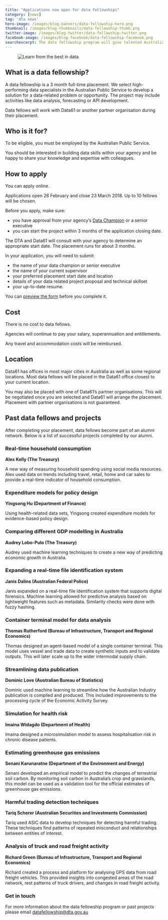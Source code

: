 ```yaml
---
title: "Applications now open for data fellowships"
category: [news]
tag: 'dta news'
hero-image: /images/blog-banners/data-fellowship-hero.png
thumbnail: /images/blog-thumbnails/data-fellowship-thumb.png
twitter-image: /images/blog-twitter/data-fellowship-twitter.png
facebook-image: /images/blog-facebook/data-fellowship-facebook.png
searchexcerpt: The data fellowship program will give talented Australian Public Service staff an opportunity to develop advanced data skills.
---
```


<figure>
  <img src="{{ site.url }}{{ site.baseurl }}{{ page.hero-image }}" alt="Learn from the best in data">
  <br />
</figure>

## What is a data fellowship?

A data fellowship is a 3 month full-time placement. We select high-performing data specialists in the Australian Public Service to develop a solution for a data-related problem or opportunity. The project may include activities like data analysis, forecasting or API development.

Data fellows will work with Data61 or another partner organisation during their placement.

## Who is it for?

To be eligible, you must be employed by the Australian Public Service.

You should be interested in building data skills within your agency and be happy to share your knowledge and expertise with colleagues.

## How to apply

You can apply online.

Applications open 26 February and close 23 March 2018. Up to 10 fellows will be chosen.

Before you apply, make sure:

- you have approval from your agency’s [Data Champion](https://data.gov.au/dataset/list-of-data-champions) or a senior executive
- you can start the project within 3 months of the application closing date.

The DTA and Data61 will consult with your agency to determine an appropriate start date. The placement runs for about 3 months.

In your application, you will need to submit:

- the name of your data champion or senior executive
- the name of your current supervisor
- your preferred placement start date and location
- details of your data related project proposal and technical skillset
- your up-to-date resume.

You can [preview the form](https://ausdta.recruiterbox.com/jobs/edeec697706c4192bfc505896bae4ed3) before you complete it.

## Cost

There is no cost to data fellows.

Agencies will continue to pay your salary, superannuation and entitlements.

Any travel and accommodation costs will be reimbursed.

## Location
Data61 has offices in most major cities in Australia as well as some regional locations. Most data fellows will be placed in the Data61 office closest to your current location.

You may also be placed with one of Data61’s partner organisations. This will be negotiated once you are selected and Data61 will arrange the placement. Placement with partner organisations is not guaranteed.

## Past data fellows and projects

After completing your placement, data fellows become part of an alumni network. Below is a list of successful projects completed by our alumni.

### Real-time household consumption

**Alex Kelly (The Treasury)**


A new way of measuring household spending using social media resources. Alex used data on trends including travel, retail, home and car sales to provide a real-time indicator of household consumption.

### Expenditure models for policy design

**Yingsong Hu (Department of Finance)**


Using health-related data sets, Yingsong created expenditure models for evidence-based policy design.

### Comparing different GDP modelling in Australia
**Audrey Lobo-Pulo (The Treasury)**


Audrey used machine learning techniques to create a new way of predicting economic growth in Australia.

### Expanding a real-time file identification system
**Janis Dalins (Australian Federal Police)**


Janis expanded on a real-time file identification system that supports digital forensics. Machine learning allowed for predictive analysis based on lightweight features such as metadata. Similarity checks were done with fuzzy hashing.

### Container terminal model for data analysis
**Thomas Rutherford (Bureau of Infrastructure, Transport and Regional Economics)**


Thomas designed an agent-based model of a single container terminal. This model uses vessel and trade data to create synthetic inputs and to validate outputs. This will later scale up to the wider intermodal supply chain.

### Streamlining data publication
**Dominic Love (Australian Bureau of Statistics)**


Dominic used machine learning to streamline how the Australian Industry publication is compiled and produced. This included improvements to the processing cycle of the Economic Activity Survey.

### Simulation for health risk
**Imaina Widagdo (Department of Health)**


Imaina designed a microsimulation model to assess hospitalisation risk in chronic disease patients.

### Estimating greenhouse gas emissions
**Senani Karunaratne (Department of the Environment and Energy)**


Senani developed an empirical model to predict the changes of terrestrial soil carbon. By monitoring soil carbon in Australia’s crop and grasslands, this model can be used as a validation tool for the official estimates of greenhouse gas emissions.

### Harmful trading detection techniques
**Tariq Scherer (Australian Securities and Investments Commission)**


Tariq used ASIC data to develop techniques for detecting harmful trading. These techniques find patterns of repeated misconduct and relationships between entities of interest.

### Analysis of truck and road freight activity
**Richard Green (Bureau of Infrastructure, Transport and Regional Economics)**


Richard created a process and platform for analysing GPS data from road freight vehicles. This provided insights into congested areas of the road network, rest patterns of truck drivers, and changes in road freight activity.

### Get in touch
For more information about the data fellowship program or past projects please email [datafellowship@dta.gov.au](mailto:datafellowship@dta.gov.au)
